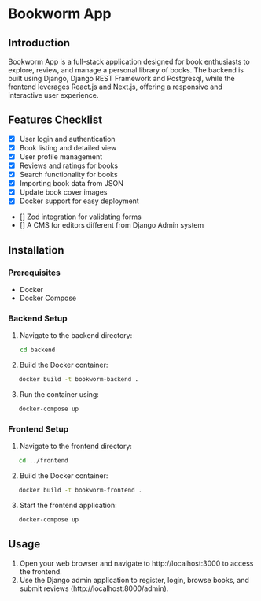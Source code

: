 # Bookworm App

## Introduction

Bookworm App is a full-stack application designed for book enthusiasts to explore, review, and manage a personal library of books. The backend is built using Django, Django REST Framework and Postgresql, while the frontend leverages React.js and Next.js, offering a responsive and interactive user experience.

## Features Checklist

- [x] User login and authentication
- [x] Book listing and detailed view
- [x] User profile management
- [x] Reviews and ratings for books
- [x] Search functionality for books
- [x] Importing book data from JSON
- [x] Update book cover images
- [x] Docker support for easy deployment
- [] Zod integration for validating forms
- [] A CMS for editors different from Django Admin system

## Installation

### Prerequisites

- Docker
- Docker Compose

### Backend Setup

1. Navigate to the backend directory:
   ```sh
   cd backend
   ```
2. Build the Docker container:

```sh
   docker build -t bookworm-backend .
```

3. Run the container using:

```sh
   docker-compose up
```

### Frontend Setup

1. Navigate to the frontend directory:

```sh
   cd ../frontend
```

2. Build the Docker container:

```sh
   docker build -t bookworm-frontend .
```

3. Start the frontend application:

```sh
   docker-compose up
```

## Usage

1. Open your web browser and navigate to http://localhost:3000 to access the frontend.
2. Use the Django admin application to register, login, browse books, and submit reviews (http://localhost:8000/admin).
